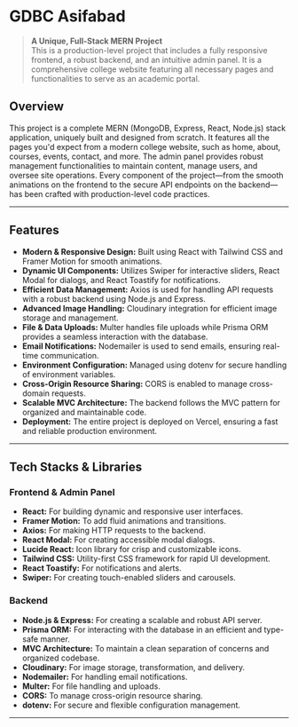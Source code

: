 # GDBC Asifabad

> **A Unique, Full-Stack MERN Project**  
> This is a production-level project that includes a fully responsive frontend, a robust backend, and an intuitive admin panel. It is a comprehensive college website featuring all necessary pages and functionalities to serve as an academic portal.


## Overview

This project is a complete MERN (MongoDB, Express, React, Node.js) stack application, uniquely built and designed from scratch. It features all the pages you'd expect from a modern college website, such as home, about, courses, events, contact, and more. The admin panel provides robust management functionalities to maintain content, manage users, and oversee site operations. Every component of the project—from the smooth animations on the frontend to the secure API endpoints on the backend—has been crafted with production-level code practices.

---

## Features

- **Modern & Responsive Design:** Built using React with Tailwind CSS and Framer Motion for smooth animations.
- **Dynamic UI Components:** Utilizes Swiper for interactive sliders, React Modal for dialogs, and React Toastify for notifications.
- **Efficient Data Management:** Axios is used for handling API requests with a robust backend using Node.js and Express.
- **Advanced Image Handling:** Cloudinary integration for efficient image storage and management.
- **File & Data Uploads:** Multer handles file uploads while Prisma ORM provides a seamless interaction with the database.
- **Email Notifications:** Nodemailer is used to send emails, ensuring real-time communication.
- **Environment Configuration:** Managed using dotenv for secure handling of environment variables.
- **Cross-Origin Resource Sharing:** CORS is enabled to manage cross-domain requests.
- **Scalable MVC Architecture:** The backend follows the MVC pattern for organized and maintainable code.
- **Deployment:** The entire project is deployed on Vercel, ensuring a fast and reliable production environment.

---

## Tech Stacks & Libraries

### Frontend & Admin Panel

- **React:** For building dynamic and responsive user interfaces.
- **Framer Motion:** To add fluid animations and transitions.
- **Axios:** For making HTTP requests to the backend.
- **React Modal:** For creating accessible modal dialogs.
- **Lucide React:** Icon library for crisp and customizable icons.
- **Tailwind CSS:** Utility-first CSS framework for rapid UI development.
- **React Toastify:** For notifications and alerts.
- **Swiper:** For creating touch-enabled sliders and carousels.

### Backend

- **Node.js & Express:** For creating a scalable and robust API server.
- **Prisma ORM:** For interacting with the database in an efficient and type-safe manner.
- **MVC Architecture:** To maintain a clean separation of concerns and organized codebase.
- **Cloudinary:** For image storage, transformation, and delivery.
- **Nodemailer:** For handling email notifications.
- **Multer:** For file handling and uploads.
- **CORS:** To manage cross-origin resource sharing.
- **dotenv:** For secure and flexible configuration management.

---



<!-- db.collection.find().sort({ time: 1 }); -->
